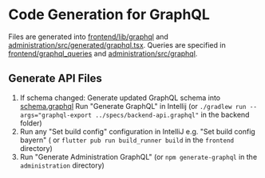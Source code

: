 # Code Generation for GraphQL

Files are generated into [frontend/lib/graphql](../frontend/lib/graphql)
and [administration/src/generated/graphql.tsx](../administration/src/generated/graphql.tsx).
Queries are specified in [frontend/graphql_queries](../frontend/graphql_queries)
and [administration/src/graphql](../administration/src/graphql).

## Generate API Files

1. If schema changed: Generate updated GraphQL schema into [schema.graphql](../frontend/schema.graphql)
   Run "Generate GraphQL" in Intellij (or `./gradlew run --args="graphql-export ../specs/backend-api.graphql"` in the
   backend folder)
2. Run any "Set build config" configuration in IntelliJ e.g. "Set build config bayern" (
   or `flutter pub run build_runner build` in the `frontend` directory)
3. Run "Generate Administration GraphQL" (or `npm generate-graphql` in the `administration` directory)
